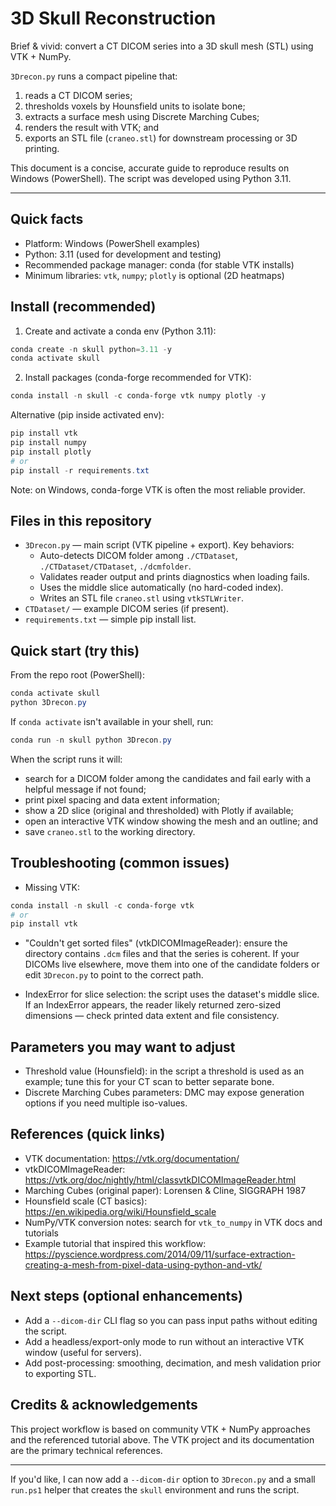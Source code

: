 <!-- polished README: clear, vivid, and accurate instructions -->

# 3D Skull Reconstruction

Brief & vivid: convert a CT DICOM series into a 3D skull mesh (STL) using VTK + NumPy.

`3Drecon.py` runs a compact pipeline that:

1. reads a CT DICOM series;
1. thresholds voxels by Hounsfield units to isolate bone;
1. extracts a surface mesh using Discrete Marching Cubes;
1. renders the result with VTK; and
1. exports an STL file (`craneo.stl`) for downstream processing or 3D printing.

This document is a concise, accurate guide to reproduce results on Windows (PowerShell). The script was developed using Python 3.11.

---

## Quick facts

- Platform: Windows (PowerShell examples)
- Python: 3.11 (used for development and testing)
- Recommended package manager: conda (for stable VTK installs)
- Minimum libraries: `vtk`, `numpy`; `plotly` is optional (2D heatmaps)

## Install (recommended)

1. Create and activate a conda env (Python 3.11):

```powershell
conda create -n skull python=3.11 -y
conda activate skull
```

2. Install packages (conda-forge recommended for VTK):

```powershell
conda install -n skull -c conda-forge vtk numpy plotly -y
```

Alternative (pip inside activated env):

```powershell
pip install vtk
pip install numpy
pip install plotly
# or
pip install -r requirements.txt
```

Note: on Windows, conda-forge VTK is often the most reliable provider.

## Files in this repository

- `3Drecon.py` — main script (VTK pipeline + export). Key behaviors:
  - Auto-detects DICOM folder among `./CTDataset`, `./CTDataset/CTDataset`, `./dcmfolder`.
  - Validates reader output and prints diagnostics when loading fails.
  - Uses the middle slice automatically (no hard-coded index).
  - Writes an STL file `craneo.stl` using `vtkSTLWriter`.
- `CTDataset/` — example DICOM series (if present).
- `requirements.txt` — simple pip install list.

## Quick start (try this)

From the repo root (PowerShell):

```powershell
conda activate skull
python 3Drecon.py
```

If `conda activate` isn't available in your shell, run:

```powershell
conda run -n skull python 3Drecon.py
```

When the script runs it will:

- search for a DICOM folder among the candidates and fail early with a helpful message if not found;
- print pixel spacing and data extent information;
- show a 2D slice (original and thresholded) with Plotly if available;
- open an interactive VTK window showing the mesh and an outline; and
- save `craneo.stl` to the working directory.

## Troubleshooting (common issues)

- Missing VTK:

```powershell
conda install -n skull -c conda-forge vtk
# or
pip install vtk
```

- "Couldn't get sorted files" (vtkDICOMImageReader): ensure the directory contains `.dcm` files and that the series is coherent. If your DICOMs live elsewhere, move them into one of the candidate folders or edit `3Drecon.py` to point to the correct path.

- IndexError for slice selection: the script uses the dataset's middle slice. If an IndexError appears, the reader likely returned zero-sized dimensions — check printed data extent and file consistency.

## Parameters you may want to adjust

- Threshold value (Hounsfield): in the script a threshold is used as an example; tune this for your CT scan to better separate bone.
- Discrete Marching Cubes parameters: DMC may expose generation options if you need multiple iso-values.

## References (quick links)

- VTK documentation: <https://vtk.org/documentation/>
- vtkDICOMImageReader: <https://vtk.org/doc/nightly/html/classvtkDICOMImageReader.html>
- Marching Cubes (original paper): Lorensen & Cline, SIGGRAPH 1987
- Hounsfield scale (CT basics): <https://en.wikipedia.org/wiki/Hounsfield_scale>
- NumPy/VTK conversion notes: search for `vtk_to_numpy` in VTK docs and tutorials
- Example tutorial that inspired this workflow: <https://pyscience.wordpress.com/2014/09/11/surface-extraction-creating-a-mesh-from-pixel-data-using-python-and-vtk/>

## Next steps (optional enhancements)

- Add a `--dicom-dir` CLI flag so you can pass input paths without editing the script.
- Add a headless/export-only mode to run without an interactive VTK window (useful for servers).
- Add post-processing: smoothing, decimation, and mesh validation prior to exporting STL.

## Credits & acknowledgements

This project workflow is based on community VTK + NumPy approaches and the referenced tutorial above. The VTK project and its documentation are the primary technical references.

---

If you'd like, I can now add a `--dicom-dir` option to `3Drecon.py` and a small `run.ps1` helper that creates the `skull` environment and runs the script.
